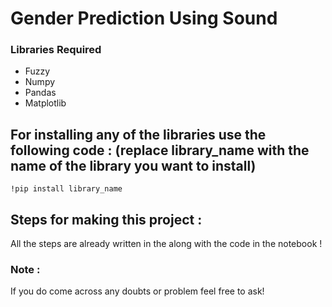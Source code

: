 # Gender Prediction Using Sound
### Libraries Required
* Fuzzy
* Numpy
* Pandas
* Matplotlib

## For installing any of the libraries use the following code : (replace library_name with the name of the library you want to install)
```
!pip install library_name
```

## Steps for making this project : 

All the steps are already written in the along with the code in the notebook !

### Note :
If you do come across any doubts or problem feel free to ask!
